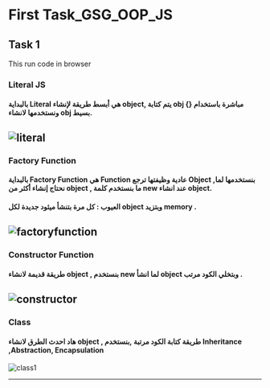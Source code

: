# First Task_GSG_OOP_JS

## Task 1 
This run code in browser 
### Literal JS
#### بالبداية Literal هي أبسط طريقة لإنشاء object, يتم كتابة obj مباشرة باستخدام {} ونستخدمها لانشاء obj بسيط.

![literal](https://github.com/user-attachments/assets/bcc3479f-e659-4151-9ba9-12d47fe3399b)
-----------------------------------------------------------------------------------------------------------------------------------------------------------------------------------------

### Factory Function
#### بالبداية Factory Function هي Function عادية وظيفتها ترجع Object ,بنستخدمها لما نحتاج إنشاء أكثر من object , ما بنستخدم كلمة new عند انشاء object.
#### العيوب : كل مرة بتنشأ ميثود جديدة لكل object  وبتزيد memory .


![factoryfunction](https://github.com/user-attachments/assets/751331d9-2d24-4f27-acbb-16656a16ca7e)
-----------------------------------------------------------------------------------------------------------------------------------------------------------------------------------------

### Constructor Function
#### طريقة قديمة لانشاء object , بنستخدم new لما انشأ object وبتخلي الكود مرتب .
![constructor](https://github.com/user-attachments/assets/e6e203a8-2e42-4bd2-93bb-fee4d1c98753)
-----------------------------------------------------------------------------------------------------------------------------------------------------------------------------------------

### Class
####  هاد احدث الطرق لانشاء object , طريقة كتابة الكود مرتبة ,بنستخدم Inheritance ,Abstraction, Encapsulation 
![class1](https://github.com/user-attachments/assets/a30b7959-4677-41ee-9b0b-e1f063b61e83)

----------------------------------------------------------------------------------------------------------------
